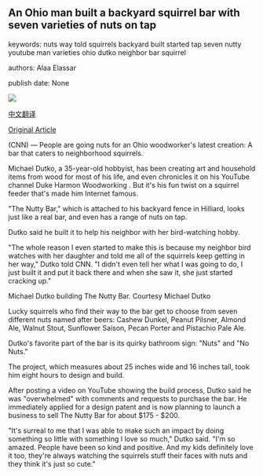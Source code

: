 ## An Ohio man built a backyard squirrel bar with seven varieties of nuts on tap

keywords: nuts way told squirrels backyard built started tap seven nutty youtube man varieties ohio dutko neighbor bar squirrel

authors: Alaa Elassar

publish date: None

![](https://cdn.cnn.com/cnnnext/dam/assets/200827132719-01-squirrel-bar-tap-nuts-trnd-super-tease.jpg)

[中文翻译](An%20Ohio%20man%20built%20a%20backyard%20squirrel%20bar%20with%20seven%20varieties%20of%20nuts%20on%20tap_zh.md)

[Original Article](https://edition.cnn.com/travel/article/squirrel-bar-tap-nuts-ohio-woodworking-trnd/index.html)

(CNN) — People are going nuts for an Ohio woodworker's latest creation: A bar that caters to neighborhood squirrels.

Michael Dutko, a 35-year-old hobbyist, has been creating art and household items from wood for most of his life, and even chronicles it on his YouTube channel Duke Harmon Woodworking . But it's his fun twist on a squirrel feeder that's made him Internet famous.

"The Nutty Bar," which is attached to his backyard fence in Hilliard, looks just like a real bar, and even has a range of nuts on tap.

Dutko said he built it to help his neighbor with her bird-watching hobby.

"The whole reason I even started to make this is because my neighbor bird watches with her daughter and told me all of the squirrels keep getting in her way," Dutko told CNN. "I didn't even tell her what I was going to do, I just built it and put it back there and when she saw it, she just started cracking up."

Michael Dutko building The Nutty Bar. Courtesy Michael Dutko

Lucky squirrels who find their way to the bar get to choose from seven different nuts named after beers: Cashew Dunkel, Peanut Pilsner, Almond Ale, Walnut Stout, Sunflower Saison, Pecan Porter and Pistachio Pale Ale.

Dutko's favorite part of the bar is its quirky bathroom sign: "Nuts" and "No Nuts."

The project, which measures about 25 inches wide and 16 inches tall, took him eight hours to design and build.

After posting a video on YouTube showing the build process, Dutko said he was "overwhelmed" with comments and requests to purchase the bar. He immediately applied for a design patent and is now planning to launch a business to sell The Nutty Bar for about $175 - $200.

"It's surreal to me that I was able to make such an impact by doing something so little with something I love so much," Dutko said. "I'm so amazed. People have been so kind and positive. And my kids definitely love it too, they're always watching the squirrels stuff their faces with nuts and they think it's just so cute."